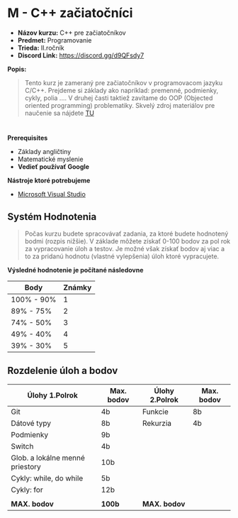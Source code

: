 # M - C++ začiatočníci

* **Názov kurzu:** C++ pre začiatočníkov
* **Predmet:** Programovanie
* **Trieda:** II.ročník
* **Discord Link:** https://discord.gg/d9QFsdy7

**Popis:**
> Tento kurz je zameraný pre začiatočníkov v programovacom jazyku C/C++.
> Prejdeme si základy ako napríklad: premenné, podmienky, cykly, polia ....
> V druhej časti taktiež zavítame do OOP (Objected oriented programming) problematiky.
> Skvelý zdroj materiálov pre naučenie sa nájdete [TU](https://www.w3schools.com/cpp/default.asp)

#

**Prerequisites**
* Základy angličtiny
* Matematické myslenie
* **Vedieť používať Google**    

**Nástroje ktoré potrebujeme**
* [Microsoft Visual Studio](https://visualstudio.microsoft.com/cs/) 

## **Systém Hodnotenia**
> Počas kurzu budete spracovávať zadania, za ktoré budete hodnotený bodmi (rozpis nižšie).
> V základe môžete získať 0-100 bodov za pol rok za vypracovanie úloh a testov. 
> Je možné však získať bodov aj viac a to za pridanú hodnotu (vlastné vylepšenia) úloh ktoré vypracujete.

**Výsledné hodnotenie je počítané následovne**

Body | Známky
------------ | -------------
100% - 90% | 1
89% - 75% | 2
74% - 50% | 3
49% - 40% | 4
39% - 30% | 5

## **Rozdelenie úloh a bodov**

 Úlohy 1.Polrok | Max. bodov |  Úlohy 2.Polrok | Max. bodov
------------ | ------------- | ------------- | -------------
Git | 4b | Funkcie | 8b
Dátové typy | 8b | Rekurzia | 4b
Podmienky | 9b |  | 
Switch | 4b | | 
Glob. a lokálne menné priestory | 10b |  | 
Cykly: while, do while | 5b |  | 
Cykly: for  | 12b |  | 
 |  |  | 
**MAX. bodov** | **100b** | **MAX. bodov** | 
